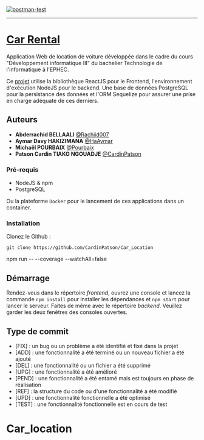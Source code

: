 [![postman-test](https://github.com/CardinPatson/Car_Location/actions/workflows/integration-test.yml/badge.svg?branch=master)](https://github.com/CardinPatson/Car_Location/actions/workflows/integration-test.yml)

---

# [Car Rental](https://car-rental-1f117.web.app/)

Application Web de location de voiture développée dans le cadre du cours
"Développement informatique III" du bachelier Technologie de l'informatique à
l'EPHEC.

Ce [projet](https://car-rental-1f117.web.app/) utilise la bibliothèque ReactJS pour le Frontend, l'environnement
d'exécution NodeJS pour le backend. Une base de données PostgreSQL pour la
persistance des données et l'ORM Sequelize pour assurer une prise en charge
adéquate de ces derniers.

## Auteurs

- **Abderrachid BELLAALI** [@Rachiid007](https://github.com/Rachiid007)
- **Aymar Davy HAKIZIMANA** [@HaAymar](https://github.com/HaAymar)
- **Michaël POURBAIX** [@Pourbaix](https://github.com/Pourbaix)
- **Patson Cardin TIAKO NGOUADJE** [@CardinPatson](https://github.com/CardinPatson)

### Pré-requis

- NodeJS & npm
- PostgreSQL

Ou la plateforme `Docker` pour le lancement de ces applications dans un container.

### Installation

Clonez le Github :
```
git clone https://github.com/CardinPatson/Car_Location
```

npm run -- --coverage --watchAll=false

## Démarrage

Rendez-vous dans le répertoire _frontend_, ouvrez une console et lancez la
commande `npm install` pour installer les dépendances et `npm start` pour lancer
le serveur. Faites de même avec le répertoire _backend_. Veuillez garder les
deux fenêtres des consoles ouvertes.

## Type de commit

- [FIX] : un bug ou un problème a été identifié et fixé dans la projet
- [ADD] : une fonctionnalité a été terminé ou un nouveau fichier a été ajouté 
- [DEL] : une fonctionnalité ou un fichier a été supprimé
- [UPG] : une fonctionnalité a été amélioré
- [PEND] : une fonctionnalité a été entamé mais est toujours en phase de réalisation
- [REF] : la structure du code ou d'une fonctionnalité a été modifié
- [UPD] : une fonctionnalité fonctionnelle a été optimisé 
- [TEST] : une fonctionnalité fonctionnelle est en cours de test 
# Car_location
